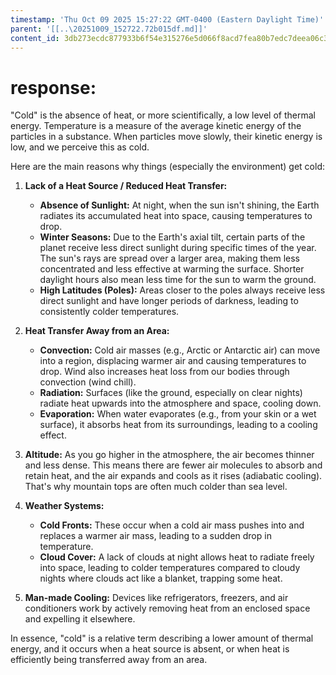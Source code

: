 ```yaml
---
timestamp: 'Thu Oct 09 2025 15:27:22 GMT-0400 (Eastern Daylight Time)'
parent: '[[..\20251009_152722.72b015df.md]]'
content_id: 3db273ecdc877933b6f54e315276e5d066f8acd7fea80b7edc7deea06c320d2a
---
```


# response:

"Cold" is the absence of heat, or more scientifically, a low level of thermal energy. Temperature is a measure of the average kinetic energy of the particles in a substance. When particles move slowly, their kinetic energy is low, and we perceive this as cold.

Here are the main reasons why things (especially the environment) get cold:

1. **Lack of a Heat Source / Reduced Heat Transfer:**
   * **Absence of Sunlight:** At night, when the sun isn't shining, the Earth radiates its accumulated heat into space, causing temperatures to drop.
   * **Winter Seasons:** Due to the Earth's axial tilt, certain parts of the planet receive less direct sunlight during specific times of the year. The sun's rays are spread over a larger area, making them less concentrated and less effective at warming the surface. Shorter daylight hours also mean less time for the sun to warm the ground.
   * **High Latitudes (Poles):** Areas closer to the poles always receive less direct sunlight and have longer periods of darkness, leading to consistently colder temperatures.

2. **Heat Transfer Away from an Area:**
   * **Convection:** Cold air masses (e.g., Arctic or Antarctic air) can move into a region, displacing warmer air and causing temperatures to drop. Wind also increases heat loss from our bodies through convection (wind chill).
   * **Radiation:** Surfaces (like the ground, especially on clear nights) radiate heat upwards into the atmosphere and space, cooling down.
   * **Evaporation:** When water evaporates (e.g., from your skin or a wet surface), it absorbs heat from its surroundings, leading to a cooling effect.

3. **Altitude:** As you go higher in the atmosphere, the air becomes thinner and less dense. This means there are fewer air molecules to absorb and retain heat, and the air expands and cools as it rises (adiabatic cooling). That's why mountain tops are often much colder than sea level.

4. **Weather Systems:**
   * **Cold Fronts:** These occur when a cold air mass pushes into and replaces a warmer air mass, leading to a sudden drop in temperature.
   * **Cloud Cover:** A lack of clouds at night allows heat to radiate freely into space, leading to colder temperatures compared to cloudy nights where clouds act like a blanket, trapping some heat.

5. **Man-made Cooling:** Devices like refrigerators, freezers, and air conditioners work by actively removing heat from an enclosed space and expelling it elsewhere.

In essence, "cold" is a relative term describing a lower amount of thermal energy, and it occurs when a heat source is absent, or when heat is efficiently being transferred away from an area.
